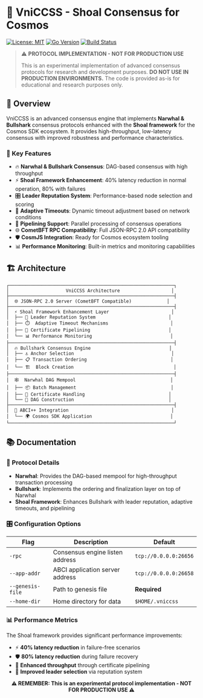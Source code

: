 # 🚀 VniCCSS - Shoal Consensus for Cosmos

[![License: MIT](https://img.shields.io/badge/License-MIT-yellow.svg)](https://opensource.org/licenses/MIT)
[![Go Version](https://img.shields.io/badge/go-%3E%3D1.19-blue.svg)](https://golang.org/)
[![Build Status](https://img.shields.io/badge/build-passing-brightgreen.svg)](https://github.com/vietchain/vniccss)

> ⚠️ **PROTOCOL IMPLEMENTATION - NOT FOR PRODUCTION USE**
> 
> This is an experimental implementation of advanced consensus protocols for research and development purposes. 
> **DO NOT USE IN PRODUCTION ENVIRONMENTS.** The code is provided as-is for educational and research purposes only.

## 📖 Overview

VniCCSS is an advanced consensus engine that implements **Narwhal & Bullshark** consensus protocols enhanced with the **Shoal framework** for the Cosmos SDK ecosystem. It provides high-throughput, low-latency consensus with improved robustness and performance characteristics.

### 🎯 Key Features

- 🔥 **Narwhal & Bullshark Consensus**: DAG-based consensus with high throughput
- ⚡ **Shoal Framework Enhancement**: 40% latency reduction in normal operation, 80% with failures
- 🎛️ **Leader Reputation System**: Performance-based node selection and scoring
- 🔄 **Adaptive Timeouts**: Dynamic timeout adjustment based on network conditions  
- 🚄 **Pipelining Support**: Parallel processing of consensus operations
- 🌐 **CometBFT RPC Compatibility**: Full JSON-RPC 2.0 API compatibility
- 🛡️ **CosmJS Integration**: Ready for Cosmos ecosystem tooling
- 📊 **Performance Monitoring**: Built-in metrics and monitoring capabilities

## 🏗️ Architecture

```
┌─────────────────────────────────────────────────────────────┐
│                     VniCCSS Architecture                   │
├─────────────────────────────────────────────────────────────┤
│  🌐 JSON-RPC 2.0 Server (CometBFT Compatible)             │
├─────────────────────────────────────────────────────────────┤
│  ⚡ Shoal Framework Enhancement Layer                       │
│  ├── 🎯 Leader Reputation System                           │
│  ├── ⏱️  Adaptive Timeout Mechanisms                       │
│  ├── 🚄 Certificate Pipelining                             │
│  └── 📊 Performance Monitoring                             │
├─────────────────────────────────────────────────────────────┤
│  🔥 Bullshark Consensus Engine                             │
│  ├── ⚓ Anchor Selection                                    │
│  ├── 📋 Transaction Ordering                               │
│  └── 🏗️  Block Creation                                     │
├─────────────────────────────────────────────────────────────┤
│  🕸️  Narwhal DAG Mempool                                   │
│  ├── 📦 Batch Management                                   │
│  ├── 📜 Certificate Handling                               │
│  └── 🔗 DAG Construction                                   │
├─────────────────────────────────────────────────────────────┤
│  🔌 ABCI++ Integration                                      │
│  └── 🌍 Cosmos SDK Application                             │
└─────────────────────────────────────────────────────────────┘
```


## 📚 Documentation

### 🔬 Protocol Details

- **Narwhal**: Provides the DAG-based mempool for high-throughput transaction processing
- **Bullshark**: Implements the ordering and finalization layer on top of Narwhal
- **Shoal Framework**: Enhances Bullshark with leader reputation, adaptive timeouts, and pipelining

### 🎛️ Configuration Options

| Flag | Description | Default |
|------|-------------|---------|
| `-rpc` | Consensus engine listen address | `tcp://0.0.0.0:26656` |
| `--app-addr` | ABCI application server address | `tcp://0.0.0.0:26658` |
| `--genesis-file` | Path to genesis file | **Required** |
| `--home-dir` | Home directory for data | `$HOME/.vniccss` |

### 📊 Performance Metrics

The Shoal framework provides significant performance improvements:

- ⚡ **40% latency reduction** in failure-free scenarios
- 🛡️ **80% latency reduction** during failure recovery
- 🚄 **Enhanced throughput** through certificate pipelining
- 🎯 **Improved leader selection** via reputation system


<div align="center">

**⚠️ REMEMBER: This is an experimental protocol implementation - NOT FOR PRODUCTION USE ⚠️**

</div>
